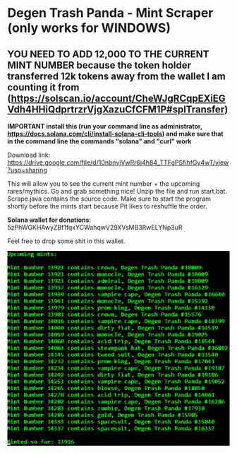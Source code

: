 # Degen Trash Panda - Mint Scraper (only works for WINDOWS)

## YOU NEED TO ADD 12,000 TO THE CURRENT MINT NUMBER because the token holder transferred 12k tokens away from the wallet I am counting it from (https://solscan.io/account/CheWJgRCqpEXiEGVdh4HHiQdprtrzrVjgXazuCfCFM1P#splTransfer)

**IMPORTANT install this (run your command line as administrator, https://docs.solana.com/cli/install-solana-cli-tools) and make sure that in the command line the commands "solana" and "curl" work**

Download link: https://drive.google.com/file/d/10nbnvjVwRr6j4h84_TTFgPSfihfGy4wT/view?usp=sharing

This will allow you to see the current mint number + the upcoming rares/mythics. Go and grab something nice! 
Unzip the file and run start.bat. Scrape.java contains the source code. Make sure to start the program shortly before the mints start because Pit likes to reshuffle the order.

__Solana wallet for donations__: 5zPhWGKHAwyZBf1fqxYCWahqwV29XVsMB3RwELYNp3uR

Feel free to drop some shit in this wallet.

![scraper](./screenshot.png)
